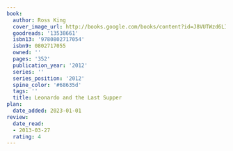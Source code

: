 ```yaml
---
book:
  author: Ross King
  cover_image_url: http://books.google.com/books/content?id=J8VUTWzd6LIC&printsec=frontcover&img=1&zoom=1&edge=curl&source=gbs_api
  goodreads: '13538661'
  isbn13: '9780802717054'
  isbn9: 0802717055
  owned: ''
  pages: '352'
  publication_year: '2012'
  series: ''
  series_position: '2012'
  spine_color: '#68635d'
  tags: ''
  title: Leonardo and the Last Supper
plan:
  date_added: 2023-01-01
review:
  date_read:
  - 2013-03-27
  rating: 4
---
```

